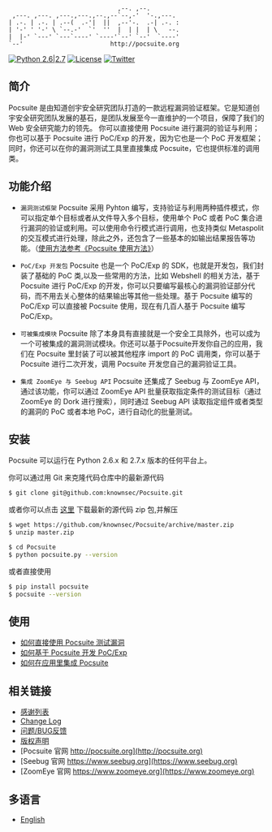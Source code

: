 
```
                              ,--. ,--.
 ,---. ,---. ,---.,---.,--.,--`--,-'  '-.,---.
| .-. | .-. | .--(  .-'|  ||  ,--'-.  .-| .-. :
| '-' ' '-' \ `--.-'  `'  ''  |  | |  | \   --.
|  |-' `---' `---`----' `----'`--' `--'  `----'
`--'                        http://pocsuite.org
```

[![Python 2.6|2.7](https://img.shields.io/badge/python-2.6|2.7-yellow.svg)](https://www.python.org/) [![License](https://img.shields.io/badge/license-GPLv2-red.svg)](https://raw.githubusercontent.com/knownsec/Pocsuite/master/docs/COPYING) [![Twitter](https://img.shields.io/badge/twitter-@seebug-blue.svg)](https://twitter.com/sebug)

简介
----
Pocsuite 是由知道创宇安全研究团队打造的一款远程漏洞验证框架。它是知道创宇安全研究团队发展的基石，是团队发展至今一直维护的一个项目，保障了我们的 Web 安全研究能力的领先。
你可以直接使用 Pocsuite 进行漏洞的验证与利用；你也可以基于 Pocsuite 进行 PoC/Exp 的开发，因为它也是一个 PoC 开发框架；同时，你还可以在你的漏洞测试工具里直接集成 Pocsuite，它也提供标准的调用类。


功能介绍
---------
* ```漏洞测试框架```
Pocsuite 采用 Pyhton 编写，支持验证与利用两种插件模式，你可以指定单个目标或者从文件导入多个目标，使用单个 PoC 或者 PoC 集合进行漏洞的验证或利用。可以使用命令行模式进行调用，也支持类似 Metaspolit 的交互模式进行处理，除此之外，还包含了一些基本的如输出结果报告等功能。（[使用方法参考《Pocsuite 使用方法》](./docs/USAGE.md)）

* ```PoC/Exp 开发包```
Pocsuite 也是一个 PoC/Exp 的 SDK，也就是开发包，我们封装了基础的 PoC 类,以及一些常用的方法，比如 Webshell 的相关方法，基于Pocsuite 进行 PoC/Exp 的开发，你可以只要编写最核心的漏洞验证部分代码，而不用去关心整体的结果输出等其他一些处理。基于 Pocsuite 编写的 PoC/Exp 可以直接被 Pocsuite 使用，现在有几百人基于 Pocsuite 编写 PoC/Exp。

* ```可被集成模块```
Pocsuite 除了本身具有直接就是一个安全工具除外，也可以成为一个可被集成的漏洞测试模块。你还可以基于Pocsuite开发你自己的应用，我们在 Pocsuite 里封装了可以被其他程序 import 的 PoC 调用类，你可以基于 Pocsuite 进行二次开发，调用 Pocsuite 开发您自己的漏洞验证工具。

* ```集成 ZoomEye 与 Seebug API```
Pocsuite 还集成了 Seebug 与 ZoomEye API，通过该功能，你可以通过 ZoomEye API 批量获取指定条件的测试目标（通过 ZoomEye 的 Dork 进行搜索），同时通过 Seebug API 读取指定组件或者类型的漏洞的 PoC 或者本地 PoC，进行自动化的批量测试。

安装
-----
Pocsuite 可以运行在 Python 2.6.x 和 2.7.x 版本的任何平台上。

你可以通过用 Git 来克隆代码仓库中的最新源代码

``` bash
$ git clone git@github.com:knownsec/Pocsuite.git
```
或者你可以点击 [这里](https://github.com/knownsec/Pocsuite/archive/master.zip) 下载最新的源代码 zip 包,并解压

``` bash
$ wget https://github.com/knownsec/Pocsuite/archive/master.zip
$ unzip master.zip
```

``` bash
$ cd Pocsuite
$ python pocsuite.py --version
```

或者直接使用

``` bash
$ pip install pocsuite
$ pocsuite --version
```

使用
------
* [如何直接使用 Pocsuite 测试漏洞](./docs/USAGE.md)
* [如何基于 Pocsuite 开发 PoC/Exp](./docs/CODING.md)
* [如何在应用里集成 Pocsuite](./docs/INTEGRATE.md)

相关链接
---------
* [感谢列表](./docs/THANKS.md)
* [Change Log](./docs/CHANGELOG.md)
* [问题/BUG反馈](https://github.com/knownsec/Pocsuite/issues)
* [版权声明](./docs/COPYING)
* [Pocsuite 官网 http://pocsuite.org](http://pocsuite.org)
* [Seebug 官网 https://www.seebug.org](https://www.seebug.org)
* [ZoomEye 官网 https://www.zoomeye.org](https://www.zoomeye.org)

多语言
-------
* [English](./docs/translations/README-en.md)
